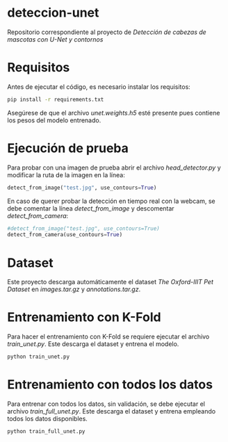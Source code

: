# deteccion-unet

Repositorio correspondiente al proyecto de *Detección de cabezas de mascotas con U-Net y contornos*

# Requisitos

Antes de ejecutar el código, es necesario instalar los requisitos:

```bash
pip install -r requirements.txt
```

Asegúrese de que el archivo *unet.weights.h5* esté presente pues contiene los pesos del modelo
entrenado.

# Ejecución de prueba

Para probar con una imagen de prueba abrir el archivo *head_detector.py* y modificar la ruta de la imagen
en la línea:

```python
detect_from_image("test.jpg", use_contours=True)
```

En caso de querer probar la detección en tiempo real con la webcam, se debe comentar la línea *detect_from_image*
y descomentar *detect_from_camera*:

```python
#detect_from_image("test.jpg", use_contours=True)
detect_from_camera(use_contours=True)
```

# Dataset

Este proyecto descarga automáticamente el dataset *The Oxford-IIIT Pet Dataset* en *images.tar.gz* y
*annotations.tar.gz*.

# Entrenamiento con K-Fold

Para hacer el entrenamiento con K-Fold se requiere ejecutar el archivo *train_unet.py*. Este descarga
el dataset y entrena el modelo.

```bash
python train_unet.py
```

# Entrenamiento con todos los datos

Para entrenar con todos los datos, sin validación, se debe ejecutar el archivo *train_full_unet.py*. Este
descarga el dataset y entrena empleando todos los datos disponibles.

```bash
python train_full_unet.py
```
